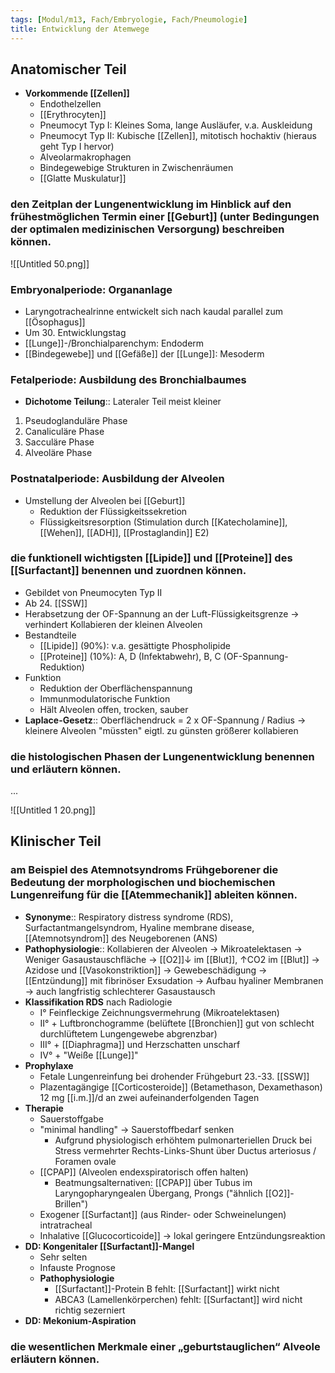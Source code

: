 ```yaml
---
tags: [Modul/m13, Fach/Embryologie, Fach/Pneumologie]
title: Entwicklung der Atemwege
---
```

## Anatomischer Teil

- **Vorkommende [[Zellen]]**
    - Endothelzellen
    - [[Erythrocyten]]
    - Pneumocyt Typ I: Kleines Soma, lange Ausläufer, v.a. Auskleidung
    - Pneumocyt Typ II: Kubische [[Zellen]], mitotisch hochaktiv (hieraus geht Typ I hervor)
    - Alveolarmakrophagen
    - Bindegewebige Strukturen in Zwischenräumen
    - [[Glatte Muskulatur]]

### den Zeitplan der Lungenentwicklung im Hinblick auf den frühestmöglichen Termin einer [[Geburt]] (unter Bedingungen der optimalen medizinischen Versorgung) beschreiben können.

![[Untitled 50.png]]

### Embryonalperiode: Organanlage

- Laryngotrachealrinne entwickelt sich nach kaudal parallel zum [[Ösophagus]]
- Um 30. Entwicklungstag
- [[Lunge]]-/Bronchialparenchym: Endoderm
- [[Bindegewebe]] und [[Gefäße]] der [[Lunge]]: Mesoderm

### Fetalperiode: Ausbildung des Bronchialbaumes

- **Dichotome Teilung**:: Lateraler Teil meist kleiner
1. Pseudoglanduläre Phase
2. Canaliculäre Phase
3. Sacculäre Phase
4. Alveoläre Phase

### Postnatalperiode: Ausbildung der Alveolen

- Umstellung der Alveolen bei [[Geburt]]
    - Reduktion der Flüssigkeitssekretion
    - Flüssigkeitsresorption (Stimulation durch [[Katecholamine]], [[Wehen]], [[ADH]], [[Prostaglandin]] E2)

### die funktionell wichtigsten [[Lipide]] und [[Proteine]] des [[Surfactant]] benennen und zuordnen können.

- Gebildet von Pneumocyten Typ II
- Ab 24. [[SSW]]
- Herabsetzung der OF-Spannung an der Luft-Flüssigkeitsgrenze → verhindert Kollabieren der kleinen Alveolen
- Bestandteile
    - [[Lipide]] (90%): v.a. gesättigte Phospholipide
    - [[Proteine]] (10%): A, D (Infektabwehr), B, C (OF-Spannung-Reduktion)
- Funktion
    - Reduktion der Oberflächenspannung
    - Immunmodulatorische Funktion
    - Hält Alveolen offen, trocken, sauber
- **Laplace-Gesetz**:: Oberflächendruck = 2 x OF-Spannung / Radius → kleinere Alveolen "müssten" eigtl. zu günsten größerer kollabieren

### die histologischen Phasen der Lungenentwicklung benennen und erläutern können.

...

![[Untitled 1 20.png]]

## Klinischer Teil

### am Beispiel des Atemnotsyndroms Frühgeborener die Bedeutung der morphologischen und biochemischen Lungenreifung für die [[Atemmechanik]] ableiten können.

- **Synonyme**:: Respiratory distress syndrome (RDS), Surfactantmangelsyndrom, Hyaline membrane disease, [[Atemnotsyndrom]] des Neugeborenen (ANS)
- **Pathophysiologie**:: Kollabieren der Alveolen → Mikroatelektasen → Weniger Gasaustauschfläche → [[O2]]↓ im [[Blut]], ↑CO2 im [[Blut]] → Azidose und [[Vasokonstriktion]] → Gewebeschädigung → [[Entzündung]] mit fibrinöser Exsudation → Aufbau hyaliner Membranen → auch langfristig schlechterer Gasaustausch
- **Klassifikation RDS** nach Radiologie
    - I° Feinfleckige Zeichnungsvermehrung (Mikroatelektasen)
    - II° + Luftbronchogramme (belüftete [[Bronchien]] gut von schlecht durchlüftetem Lungengewebe abgrenzbar)
    - III° + [[Diaphragma]] und Herzschatten unscharf
    - IV° + "Weiße [[Lunge]]"
- **Prophylaxe**
    - Fetale Lungenreinfung bei drohender Frühgeburt 23.-33. [[SSW]]
    - Plazentagängige [[Corticosteroide]] (Betamethason, Dexamethason) 12 mg [[i.m.]]/d an zwei aufeinanderfolgenden Tagen
- **Therapie**
    - Sauerstoffgabe
    - "minimal handling" → Sauerstoffbedarf senken
        - Aufgrund physiologisch erhöhtem pulmonarteriellen Druck bei Stress vermehrter Rechts-Links-Shunt über Ductus arteriosus / Foramen ovale
    - [[CPAP]] (Alveolen endexspiratorisch offen halten)
        - Beatmungsalternativen: [[CPAP]] über Tubus im Laryngopharyngealen Übergang, Prongs ("ähnlich [[O2]]-Brillen")
    - Exogener [[Surfactant]] (aus Rinder- oder Schweinelungen) intratracheal
    - Inhalative [[Glucocorticoide]] → lokal geringere Entzündungsreaktion
- **DD: Kongenitaler [[Surfactant]]-Mangel**
    - Sehr selten
    - Infauste Prognose
    - **Pathophysiologie**
        - [[Surfactant]]-Protein B fehlt: [[Surfactant]] wirkt nicht
        - ABCA3 (Lamellenkörperchen) fehlt: [[Surfactant]] wird nicht richtig sezerniert
- **DD: Mekonium-Aspiration**

### die wesentlichen Merkmale einer „geburtstauglichen“ Alveole erläutern können.
